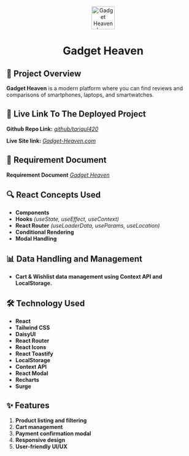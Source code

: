 <div align="center">
  <a href="https://gadget-heaven-ph.surge.sh" target="_blank">
    <img src="https://i.postimg.cc/VvMHcSy2/Gadget-Heaven-logo-removebg-preview.png" width="60px" alt="Gadget Heaven Logo"/> 
  </a>
  <h1>Gadget Heaven</h1>
</div>

## 📜 Project Overview

**Gadget Heaven** is a modern platform where you can find reviews and comparisons of smartphones, laptops, and smartwatches.

## 🚀 Live Link To The Deployed Project

**Github Repo Link:** [_github/tariqul420_](https://github.com/programming-hero-web-course-4/b10a8-gadget-heaven-tariqul420.git)

**Live Site link:** [_Gadget-Heaven.com_](https://gadget-heaven-ph.surge.sh)

## 📄 Requirement Document

**Requirement Document** [_Gadget Heaven_](https://drive.google.com/file/d/1NxUgA7X1zDTy0pGGH5LrOrGAlsDfLEdd/view?usp=sharing)

## 🔍 React Concepts Used

- **Components**
- **Hooks** _(useState, useEffect, useContext)_
- **React Router** _(useLoaderData, useParams, useLocation)_
- **Conditional Rendering**
- **Modal Handling**

## 📊 Data Handling and Management

- **Cart & Wishlist data management using Context API and LocalStorage.**

## 🛠 Technology Used

- **React**
- **Tailwind CSS**
- **DaisyUI**
- **React Router**
- **React Icons**
- **React Toastify**
- **LocalStorage**
- **Context API**
- **React Modal**
- **Recharts**
- **Surge**

## ✨ Features

1.  **Product listing and filtering**
2.  **Cart management**
3.  **Payment confirmation modal**
4.  **Responsive design**
5.  **User-friendly UI/UX**
